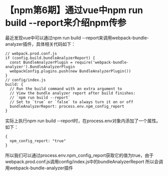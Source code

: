 # 【npm第6期】通过vue中npm run build --report来介绍npm传参

最近发现vue中可以通过npm run build --report来调用webpack-bundle-analyzer插件，具体相关代码如下：
```
// webpack.prod.conf.js
if (config.build.bundleAnalyzerReport) {
  const BundleAnalyzerPlugin = require('webpack-bundle-analyzer').BundleAnalyzerPlugin
  webpackConfig.plugins.push(new BundleAnalyzerPlugin())
}
// config/index.js
build: {
  // Run the build command with an extra argument to
  // View the bundle analyzer report after build finishes:
  // `npm run build --report`
  // Set to `true` or `false` to always turn it on or off
  bundleAnalyzerReport: process.env.npm_config_report
}
```
实际上执行npm run build --report时，在process.env对象内添加了一个属性。如下：
```
{
  npm_config_report: "true"
}
```
所以我们可以通过process.env.npm_config_report获取它的值为true，由于webpack.prod.conf.js调用config/index.js中的bundleAnalyzerReport 所以会调用webpack-bundle-analyzer插件